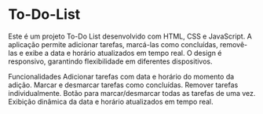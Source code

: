 # To-Do-List

Este é um projeto To-Do List desenvolvido com HTML, CSS e JavaScript. A aplicação permite adicionar tarefas, marcá-las como concluídas, removê-las e exibe a data e horário atualizados em tempo real. O design é responsivo, garantindo flexibilidade em diferentes dispositivos.

Funcionalidades
Adicionar tarefas com data e horário do momento da adição.
Marcar e desmarcar tarefas como concluídas.
Remover tarefas individualmente.
Botão para marcar/desmarcar todas as tarefas de uma vez.
Exibição dinâmica da data e horário atualizados em tempo real.

